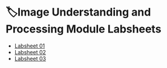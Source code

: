 # 🏷Image Understanding and Processing Module Labsheets
* [Labsheet 01](https://github.com/Dulyaaa/IUP_Labs/tree/main/Labsheet%2001)
* [Labsheet 02](https://github.com/Dulyaaa/IUP_Labs/tree/main/Labsheet%2002)
* [Labsheet 03](https://github.com/Dulyaaa/IUP_Labs/tree/main/Labsheet%2003)
